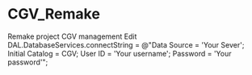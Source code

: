 # CGV_Remake
Remake project CGV management
Edit DAL.DatabaseServices.connectString = @"Data Source = 'Your Sever'; Initial Catalog = CGV; User ID = 'Your username'; Password = 'Your password'";
